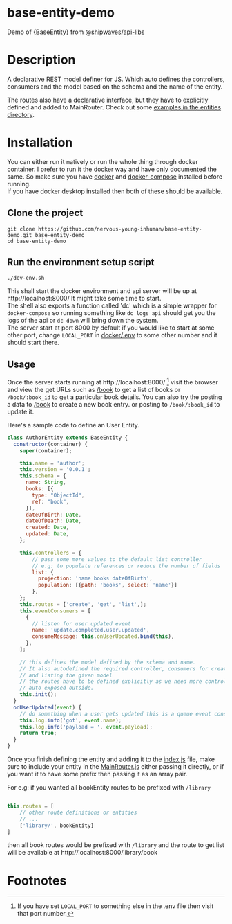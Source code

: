 # base-entity-demo
Demo of {BaseEntity} from [@shipwaves/api-libs](https://www.npmjs.com/package/@shipwaves/api-libs)

# Description
A declarative REST model definer for JS. Which auto defines the 
controllers, consumers and the model based on the schema and
the name of the entity. 

The routes also have a declarative interface, but they have to explicitly defined and added to MainRouter.
Check out some [examples in the entities directory](https://github.com/nervous-young-inhuman/base-entity-demo/blob/main/src/entities/).

# Installation
You can either run it natively or run the whole thing through docker container.
I prefer to run it the docker way and have only documented the same.
So make sure you have [docker](https://docs.docker.com/engine/install/) and [docker-compose](https://docs.docker.com/compose/install/) installed before running.   
If you have docker desktop installed then both of these should be available.

## Clone the project
```shell
git clone https://github.com/nervous-young-inhuman/base-entity-demo.git base-entity-demo
cd base-entity-demo
```

## Run the environment setup script
```shell
./dev-env.sh
```
This shall start the docker environment and api server will be up at http://localhost:8000/
It might take some time to start.  
The shell also exports a function called 'dc' which is a simple wrapper for `docker-compose`
so running something like `dc logs api` should get you the logs of the api or `dc down` will
bring down the system.   
The server start at port 8000 by default if you would like to start at some other port,
change `LOCAL_PORT` in [docker/.env](https://github.com/nervous-young-inhuman/base-entity-demo/blob/main/docker/.env)
to some other number and it should start there.

## Usage
Once the server starts running at http://localhost:8000/ [^1]
visit the browser and view the get URLs such as [/book](http://localhost:8000/book)
to get a list of books or `/book/:book_id` to get a particular book details.
You can also try the posting a data to [/book](http://localhost:8000/book) to create a new book entry.
or posting to `/book/:book_id` to update it.

Here's a sample code to define an User Entity.
```javascript
class AuthorEntity extends BaseEntity {
  constructor(container) {
    super(container);

    this.name = 'author';
    this.version = '0.0.1';
    this.schema = {
      name: String,
      books: [{
        type: "ObjectId",
        ref: "book",
      }],
      dateOfBirth: Date,
      dateOfDeath: Date,
      created: Date,
      updated: Date,
    };

    this.controllers = {
        // pass some more values to the default list controller
        // e.g: to populate references or reduce the number of fields
        list: {
          projection: 'name books dateOfBirth',
          population: [{path: 'books', select: 'name'}]
        },
    };
    this.routes = ['create', 'get', 'list',];
    this.eventConsumers = [
      {
        // listen for user updated event
        name: 'update.completed.user.updated',
        consumeMessage: this.onUserUpdated.bind(this),
      },
    ];
    
    // this defines the model defined by the schema and name.
    // It also autodefined the required controller, consumers for creating, updating
    // and listing the given model
    // the routes have to be defined explicitly as we need more control over what gets
    // auto exposed outside.
    this.init();
  }
  onUserUpdated(event) {
    // do something when a user gets updated this is a queue event consumer,
    this.log.info('got', event.name);
    this.log.info('payload = ', event.payload);
    return true;
  }
}
```

Once you finish defining the entity and adding it to the [index.js](https://github.com/nervous-young-inhuman/base-entity-demo/blob/main/src/entities/index.js) file,
make sure to include your entity in the [MainRouter.js](https://github.com/nervous-young-inhuman/base-entity-demo/blob/main/src/MainRouter.js) either passing it directly, or if you want it to have some prefix then passing it as an array pair.  

For e.g: if you wanted all bookEntity routes to be prefixed with `/library` 
```javascript

this.routes = [
    // other route definitions or entities
    // ...
    ['library/', bookEntity]
]
```
then all book routes would be prefixed with `/library` and the route to get list will be available at
http://localhost:8000/library/book

# Footnotes
[^1]: If you have set `LOCAL_PORT` to something else in the .env file then visit that port number.

